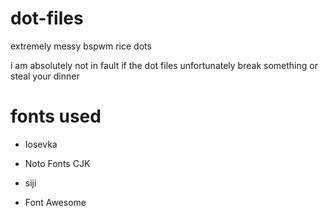 # dot-files

extremely messy bspwm rice dots

i am absolutely not in fault if the dot files unfortunately break something or steal your dinner

# fonts used

 - Iosevka

 - Noto Fonts CJK

 - siji

 - Font Awesome
